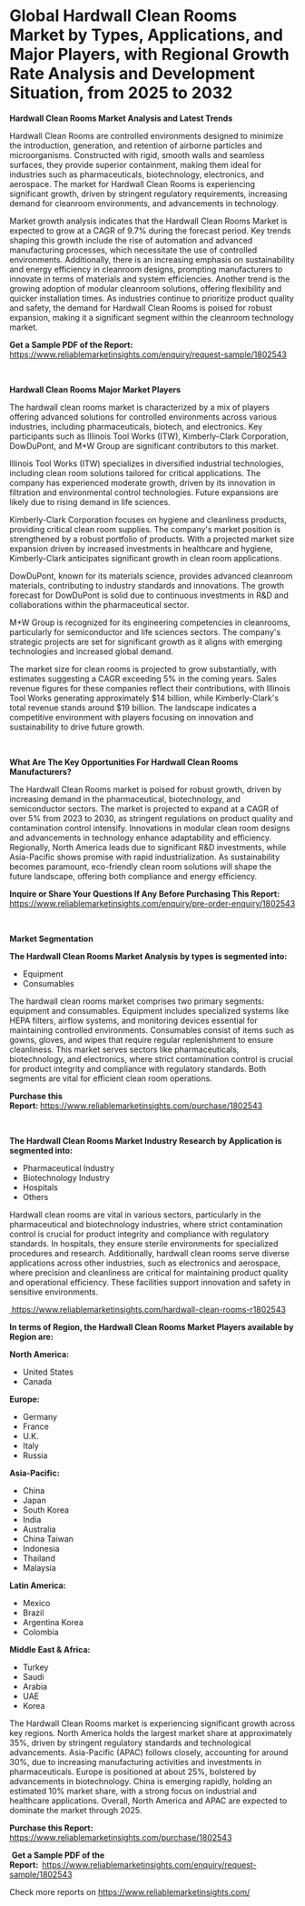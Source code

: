 <p><h1>Global Hardwall Clean Rooms Market by Types, Applications, and Major Players, with Regional Growth Rate Analysis and Development Situation, from 2025 to 2032</h1></p><p><strong>Hardwall Clean Rooms Market Analysis and Latest Trends</strong></p>
<p><p>Hardwall Clean Rooms are controlled environments designed to minimize the introduction, generation, and retention of airborne particles and microorganisms. Constructed with rigid, smooth walls and seamless surfaces, they provide superior containment, making them ideal for industries such as pharmaceuticals, biotechnology, electronics, and aerospace. The market for Hardwall Clean Rooms is experiencing significant growth, driven by stringent regulatory requirements, increasing demand for cleanroom environments, and advancements in technology.</p><p>Market growth analysis indicates that the Hardwall Clean Rooms Market is expected to grow at a CAGR of 9.7% during the forecast period. Key trends shaping this growth include the rise of automation and advanced manufacturing processes, which necessitate the use of controlled environments. Additionally, there is an increasing emphasis on sustainability and energy efficiency in cleanroom designs, prompting manufacturers to innovate in terms of materials and system efficiencies. Another trend is the growing adoption of modular cleanroom solutions, offering flexibility and quicker installation times. As industries continue to prioritize product quality and safety, the demand for Hardwall Clean Rooms is poised for robust expansion, making it a significant segment within the cleanroom technology market.</p></p>
<p><strong>Get a Sample PDF of the Report:&nbsp;</strong> <a href="https://www.reliablemarketinsights.com/enquiry/request-sample/1802543?utm_campaign=2183&utm_medium=2&utm_source=Github&utm_content=ia&utm_term=03032025&utm_id=hardwall-clean-rooms">https://www.reliablemarketinsights.com/enquiry/request-sample/1802543</a></p>
<p>&nbsp;</p>
<p><strong>Hardwall Clean Rooms Major Market Players</strong></p>
<p><p>The hardwall clean rooms market is characterized by a mix of players offering advanced solutions for controlled environments across various industries, including pharmaceuticals, biotech, and electronics. Key participants such as Illinois Tool Works (ITW), Kimberly-Clark Corporation, DowDuPont, and M+W Group are significant contributors to this market.</p><p>Illinois Tool Works (ITW) specializes in diversified industrial technologies, including clean room solutions tailored for critical applications. The company has experienced moderate growth, driven by its innovation in filtration and environmental control technologies. Future expansions are likely due to rising demand in life sciences.</p><p>Kimberly-Clark Corporation focuses on hygiene and cleanliness products, providing critical clean room supplies. The company's market position is strengthened by a robust portfolio of products. With a projected market size expansion driven by increased investments in healthcare and hygiene, Kimberly-Clark anticipates significant growth in clean room applications.</p><p>DowDuPont, known for its materials science, provides advanced cleanroom materials, contributing to industry standards and innovations. The growth forecast for DowDuPont is solid due to continuous investments in R&D and collaborations within the pharmaceutical sector.</p><p>M+W Group is recognized for its engineering competencies in cleanrooms, particularly for semiconductor and life sciences sectors. The company's strategic projects are set for significant growth as it aligns with emerging technologies and increased global demand. </p><p>The market size for clean rooms is projected to grow substantially, with estimates suggesting a CAGR exceeding 5% in the coming years. Sales revenue figures for these companies reflect their contributions, with Illinois Tool Works generating approximately $14 billion, while Kimberly-Clark's total revenue stands around $19 billion. The landscape indicates a competitive environment with players focusing on innovation and sustainability to drive future growth.</p></p>
<p>&nbsp;</p>
<p><strong>What Are The Key Opportunities For Hardwall Clean Rooms Manufacturers?</strong></p>
<p><p>The Hardwall Clean Rooms market is poised for robust growth, driven by increasing demand in the pharmaceutical, biotechnology, and semiconductor sectors. The market is projected to expand at a CAGR of over 5% from 2023 to 2030, as stringent regulations on product quality and contamination control intensify. Innovations in modular clean room designs and advancements in technology enhance adaptability and efficiency. Regionally, North America leads due to significant R&D investments, while Asia-Pacific shows promise with rapid industrialization. As sustainability becomes paramount, eco-friendly clean room solutions will shape the future landscape, offering both compliance and energy efficiency.</p></p>
<p><strong>Inquire or Share Your Questions If Any Before Purchasing This Report:</strong> <a href="https://www.reliablemarketinsights.com/enquiry/pre-order-enquiry/1802543?utm_campaign=2183&utm_medium=2&utm_source=Github&utm_content=ia&utm_term=03032025&utm_id=hardwall-clean-rooms">https://www.reliablemarketinsights.com/enquiry/pre-order-enquiry/1802543</a></p>
<p>&nbsp;</p>
<p><strong>Market Segmentation</strong></p>
<p><strong>The Hardwall Clean Rooms Market Analysis by types is segmented into:</strong></p>
<p><ul><li>Equipment</li><li>Consumables</li></ul></p>
<p><p>The hardwall clean rooms market comprises two primary segments: equipment and consumables. Equipment includes specialized systems like HEPA filters, airflow systems, and monitoring devices essential for maintaining controlled environments. Consumables consist of items such as gowns, gloves, and wipes that require regular replenishment to ensure cleanliness. This market serves sectors like pharmaceuticals, biotechnology, and electronics, where strict contamination control is crucial for product integrity and compliance with regulatory standards. Both segments are vital for efficient clean room operations.</p></p>
<p><strong>Purchase this Report:&nbsp;</strong><a href="https://www.reliablemarketinsights.com/purchase/1802543?utm_campaign=2183&utm_medium=2&utm_source=Github&utm_content=ia&utm_term=03032025&utm_id=hardwall-clean-rooms">https://www.reliablemarketinsights.com/purchase/1802543</a></p>
<p>&nbsp;</p>
<p><strong>The Hardwall Clean Rooms Market Industry Research by Application is segmented into:</strong></p>
<p><ul><li>Pharmaceutical Industry</li><li>Biotechnology Industry</li><li>Hospitals</li><li>Others</li></ul></p>
<p><p>Hardwall clean rooms are vital in various sectors, particularly in the pharmaceutical and biotechnology industries, where strict contamination control is crucial for product integrity and compliance with regulatory standards. In hospitals, they ensure sterile environments for specialized procedures and research. Additionally, hardwall clean rooms serve diverse applications across other industries, such as electronics and aerospace, where precision and cleanliness are critical for maintaining product quality and operational efficiency. These facilities support innovation and safety in sensitive environments.</p></p>
<p><a href="https://www.reliablemarketinsights.com/hardwall-clean-rooms-r1802543?utm_campaign=2183&utm_medium=2&utm_source=Github&utm_content=ia&utm_term=03032025&utm_id=hardwall-clean-rooms">&nbsp;https://www.reliablemarketinsights.com/hardwall-clean-rooms-r1802543</a></p>
<p><strong>In terms of Region, the Hardwall Clean Rooms Market Players available by Region are:</strong></p>
<p>
    <p> <strong> North America: </strong>
        <ul>
            <li>United States</li>
            <li>Canada</li>
        </ul>
        </p> 
    <p> <strong> Europe: </strong>
        <ul>
            <li>Germany</li>
            <li>France</li>
            <li>U.K.</li>
            <li>Italy</li>
            <li>Russia</li>
        </ul>
        </p> 
    <p> <strong> Asia-Pacific: </strong>
        <ul>
            <li>China</li>
            <li>Japan</li>
            <li>South Korea</li>
            <li>India</li>
            <li>Australia</li>
            <li>China Taiwan</li>
            <li>Indonesia</li>
            <li>Thailand</li>
            <li>Malaysia</li>
        </ul>
        </p> 
    <p> <strong> Latin America: </strong>
        <ul>
            <li>Mexico</li>
            <li>Brazil</li>
            <li>Argentina Korea</li>
            <li>Colombia</li>
        </ul>
        </p> 
    <p> <strong> Middle East & Africa: </strong>
        <ul>
            <li>Turkey</li>
            <li>Saudi</li>
            <li>Arabia</li>
            <li>UAE</li>
            <li>Korea</li>
        </ul>
    </p>
    </p>
<p><p>The Hardwall Clean Rooms market is experiencing significant growth across key regions. North America holds the largest market share at approximately 35%, driven by stringent regulatory standards and technological advancements. Asia-Pacific (APAC) follows closely, accounting for around 30%, due to increasing manufacturing activities and investments in pharmaceuticals. Europe is positioned at about 25%, bolstered by advancements in biotechnology. China is emerging rapidly, holding an estimated 10% market share, with a strong focus on industrial and healthcare applications. Overall, North America and APAC are expected to dominate the market through 2025.</p></p>
<p><strong>Purchase this Report: </strong><a href="https://www.reliablemarketinsights.com/purchase/1802543?utm_campaign=2183&utm_medium=2&utm_source=Github&utm_content=ia&utm_term=03032025&utm_id=hardwall-clean-rooms">https://www.reliablemarketinsights.com/purchase/1802543</a></p>
<p>&nbsp;<strong>Get a Sample PDF of the Report:&nbsp;&nbsp;</strong><a href="https://www.reliablemarketinsights.com/enquiry/request-sample/1802543?utm_campaign=2183&utm_medium=2&utm_source=Github&utm_content=ia&utm_term=03032025&utm_id=hardwall-clean-rooms">https://www.reliablemarketinsights.com/enquiry/request-sample/1802543</a></p>
<p><strong></strong></p>
<p>Check more reports on <a href="https://www.reliablemarketinsights.com/?utm_campaign=2183&utm_medium=2&utm_source=Github&utm_content=ia&utm_term=03032025&utm_id=hardwall-clean-rooms">https://www.reliablemarketinsights.com/</a></p>